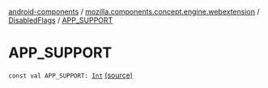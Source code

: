 [android-components](../../index.md) / [mozilla.components.concept.engine.webextension](../index.md) / [DisabledFlags](index.md) / [APP_SUPPORT](./-a-p-p_-s-u-p-p-o-r-t.md)

# APP_SUPPORT

`const val APP_SUPPORT: `[`Int`](https://kotlinlang.org/api/latest/jvm/stdlib/kotlin/-int/index.html) [(source)](https://github.com/mozilla-mobile/android-components/blob/master/components/concept/engine/src/main/java/mozilla/components/concept/engine/webextension/WebExtension.kt#L408)